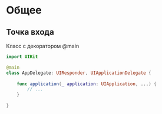 # Общее

## Точка входа

Класс с декоратором @main

```swift
import UIKit

@main
class AppDelegate: UIResponder, UIApplicationDelegate {
    
    func application(_ application: UIApplication, ...) {
        // ...
    }
    
}
```
